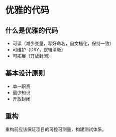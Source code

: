 # 优雅的代码

## 什么是优雅的代码

* 可读（减少变量，写好命名，自文档化，保持一致）
* 可维护（DRY，逻辑清晰）
* 可拓展（开放封闭）

## 基本设计原则

* 单一职责
* 最少知识
* 开放封闭

## 重构

重构前应该保证项目的可控可测量，构建测试体系。